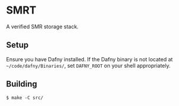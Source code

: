 # SMRT

A verified SMR storage stack.

## Setup

Ensure you have Dafny installed.  If the Dafny binary is not located at
`~/code/dafny/Binaries/`, set `DAFNY_ROOT` on your shell appropriately.

## Building

```
$ make -C src/
```
